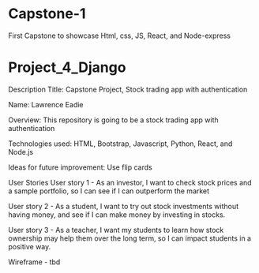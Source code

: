 # Capstone-1
First Capstone to showcase Html, css, JS, React, and Node-express

# Project_4_Django
Description Title: Capstone Project, Stock trading app with authentication

Name: Lawrence Eadie

Overview: This repository is going to be a stock trading app with authentication

Technologies used: HTML, Bootstrap, Javascript, Python, React, and Node.js

Ideas for future improvement: Use flip cards

User Stories User story 1 - As an investor, I want to check stock prices and a sample portfolio, so I can see if I can outperform the market

User story 2 - As a student, I want to try out stock investments without having money, and see if I can make money by investing in stocks.

User story 3 - As a teacher, I want my students to learn how stock ownership may help them over the long term, so I can impact students in a positive way.

Wireframe - tbd